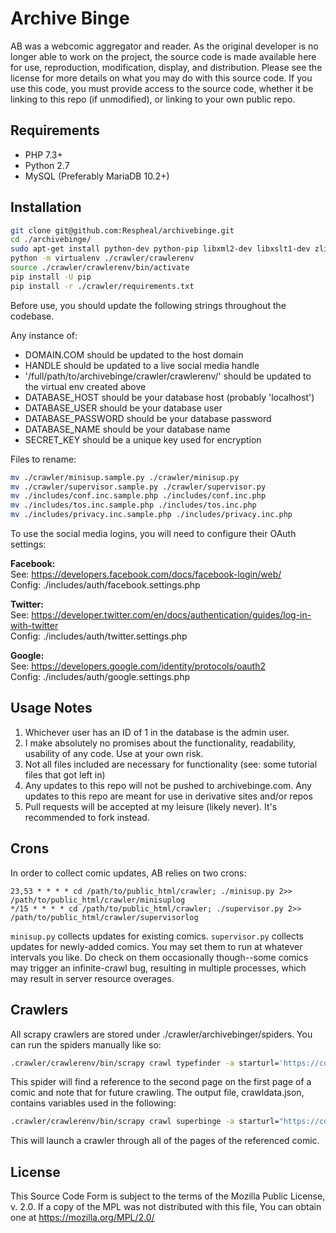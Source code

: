 # Archive Binge
AB was a webcomic aggregator and reader. As the original developer is no longer able to work on the project, the source code is made available here for use, reproduction, modification, display, and distribution. Please see the license for more details on what you may do with this source code. If you use this code, you must provide access to the source code, whether it be linking to this repo (if unmodified), or linking to your own public repo.

## Requirements
* PHP 7.3+
* Python 2.7
* MySQL (Preferably MariaDB 10.2+)

## Installation
```sh
git clone git@github.com:Respheal/archivebinge.git
cd ./archivebinge/
sudo apt-get install python-dev python-pip libxml2-dev libxslt1-dev zlib1g-dev libffi-dev libssl-dev
python -m virtualenv ./crawler/crawlerenv
source ./crawler/crawlerenv/bin/activate
pip install -U pip
pip install -r ./crawler/requirements.txt
```
Before use, you should update the following strings throughout the codebase.

Any instance of:
* DOMAIN.COM should be updated to the host domain
* HANDLE should be updated to a live social media handle
* '/full/path/to/archivebinge/crawler/crawlerenv/' should be updated to the virtual env created above
* DATABASE_HOST should be your database host (probably 'localhost')
* DATABASE_USER should be your database user
* DATABASE_PASSWORD should be your database password
* DATABASE_NAME should be your database name
* SECRET_KEY should be a unique key used for encryption

Files to rename:
```sh
mv ./crawler/minisup.sample.py ./crawler/minisup.py
mv ./crawler/supervisor.sample.py ./crawler/supervisor.py
mv ./includes/conf.inc.sample.php ./includes/conf.inc.php
mv ./includes/tos.inc.sample.php ./includes/tos.inc.php
mv ./includes/privacy.inc.sample.php ./includes/privacy.inc.php
```

To use the social media logins, you will need to configure their OAuth settings:

<b>Facebook:</b><br />
See: https://developers.facebook.com/docs/facebook-login/web/<br />
Config: ./includes/auth/facebook.settings.php

<b>Twitter:</b><br />
See: https://developer.twitter.com/en/docs/authentication/guides/log-in-with-twitter<br />
Config: ./includes/auth/twitter.settings.php

<b>Google:</b><br />
See: https://developers.google.com/identity/protocols/oauth2<br />
Config: ./includes/auth/google.settings.php

## Usage Notes

1. Whichever user has an ID of 1 in the database is the admin user.
2. I make absolutely no promises about the functionality, readability, usability of any code. Use at your own risk.
3. Not all files included are necessary for functionality (see: some tutorial files that got left in)
4. Any updates to this repo will not be pushed to archivebinge.com. Any updates to this repo are meant for use in derivative sites and/or repos
5. Pull requests will be accepted at my leisure (likely never). It's recommended to fork instead.

## Crons
In order to collect comic updates, AB relies on two crons:
```
23,53 * * * * cd /path/to/public_html/crawler; ./minisup.py 2>> /path/to/public_html/crawler/minisuplog
*/15 * * * * cd /path/to/public_html/crawler; ./supervisor.py 2>> /path/to/public_html/crawler/supervisorlog
```
`minisup.py` collects updates for existing comics. `supervisor.py` collects updates for newly-added comics. You may set them to run at whatever intervals you like. Do check on them occasionally though--some comics may trigger an infinite-crawl bug, resulting in multiple processes, which may result in server resource overages.

## Crawlers
All scrapy crawlers are stored under ./crawler/archivebinger/spiders. You can run the spiders manually like so:

```sh
.crawler/crawlerenv/bin/scrapy crawl typefinder -a starturl='https://comic.com/first-page' -a secondurl='https://comic.com/second-page' -a cid='crawldata.json'
```

This spider will find a reference to the second page on the first page of a comic and note that for future crawling. The output file, crawldata.json, contains variables used in the following:

```sh
.crawler/crawlerenv/bin/scrapy crawl superbinge -a starturl="https://comic.com/any-page" -a position="inner" -a tag="rel" -a identifier="next"
```

This will launch a crawler through all of the pages of the referenced comic.

## License
This Source Code Form is subject to the terms of the Mozilla Public License, v. 2.0. If a copy of the MPL was not distributed with this file, You can obtain one at https://mozilla.org/MPL/2.0/

